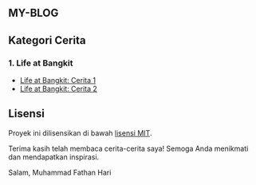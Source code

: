 ## MY-BLOG
## Kategori Cerita

### 1. Life at Bangkit
   - [Life at Bangkit: Cerita 1](life-at-bangkit/life-at-bangkit-story.md)
   - [Life at Bangkit: Cerita 2](life-at-bangkit/another-story.md)



## Lisensi
Proyek ini dilisensikan di bawah [lisensi MIT](LICENSE).

Terima kasih telah membaca cerita-cerita saya! Semoga Anda menikmati dan mendapatkan inspirasi.

Salam,
Muhammad Fathan Hari
